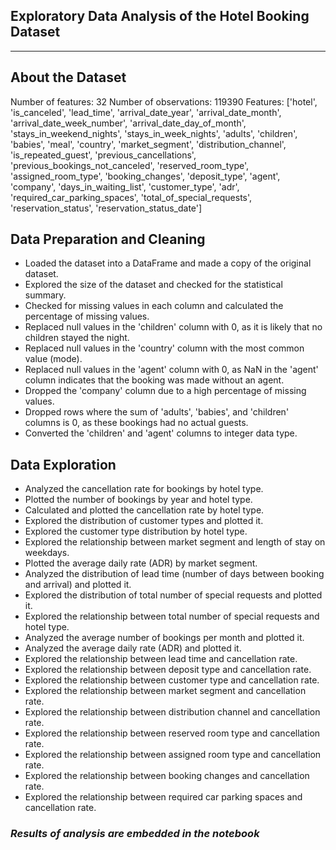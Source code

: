 ## Exploratory Data Analysis of the Hotel Booking Dataset
------------------------------------------------------

About the Dataset
-----------------
Number of features: 32
Number of observations: 119390
Features: ['hotel', 'is_canceled', 'lead_time', 'arrival_date_year', 'arrival_date_month', 'arrival_date_week_number', 'arrival_date_day_of_month', 'stays_in_weekend_nights', 'stays_in_week_nights', 'adults', 'children', 'babies', 'meal', 'country', 'market_segment', 'distribution_channel', 'is_repeated_guest', 'previous_cancellations', 'previous_bookings_not_canceled', 'reserved_room_type', 'assigned_room_type', 'booking_changes', 'deposit_type', 'agent', 'company', 'days_in_waiting_list', 'customer_type', 'adr', 'required_car_parking_spaces', 'total_of_special_requests', 'reservation_status', 'reservation_status_date']

Data Preparation and Cleaning
----------------------------
- Loaded the dataset into a DataFrame and made a copy of the original dataset.
- Explored the size of the dataset and checked for the statistical summary.
- Checked for missing values in each column and calculated the percentage of missing values.
- Replaced null values in the 'children' column with 0, as it is likely that no children stayed the night.
- Replaced null values in the 'country' column with the most common value (mode).
- Replaced null values in the 'agent' column with 0, as NaN in the 'agent' column indicates that the booking was made without an agent.
- Dropped the 'company' column due to a high percentage of missing values.
- Dropped rows where the sum of 'adults', 'babies', and 'children' columns is 0, as these bookings had no actual guests.
- Converted the 'children' and 'agent' columns to integer data type.

Data Exploration
----------------
- Analyzed the cancellation rate for bookings by hotel type.
- Plotted the number of bookings by year and hotel type.
- Calculated and plotted the cancellation rate by hotel type.
- Explored the distribution of customer types and plotted it.
- Explored the customer type distribution by hotel type.
- Explored the relationship between market segment and length of stay on weekdays.
- Plotted the average daily rate (ADR) by market segment.
- Analyzed the distribution of lead time (number of days between booking and arrival) and plotted it.
- Explored the distribution of total number of special requests and plotted it.
- Explored the relationship between total number of special requests and hotel type.
- Analyzed the average number of bookings per month and plotted it.
- Analyzed the average daily rate (ADR) and plotted it.
- Explored the relationship between lead time and cancellation rate.
- Explored the relationship between deposit type and cancellation rate.
- Explored the relationship between customer type and cancellation rate.
- Explored the relationship between market segment and cancellation rate.
- Explored the relationship between distribution channel and cancellation rate.
- Explored the relationship between reserved room type and cancellation rate.
- Explored the relationship between assigned room type and cancellation rate.
- Explored the relationship between booking changes and cancellation rate.
- Explored the relationship between required car parking spaces and cancellation rate.

### *Results of analysis are embedded in the notebook*
